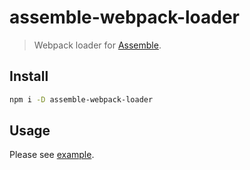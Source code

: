 # assemble-webpack-loader

> Webpack loader for [Assemble](https://github.com/assemble/assemble).

## Install

```bash
npm i -D assemble-webpack-loader
```

## Usage

Please see [example](./example).
